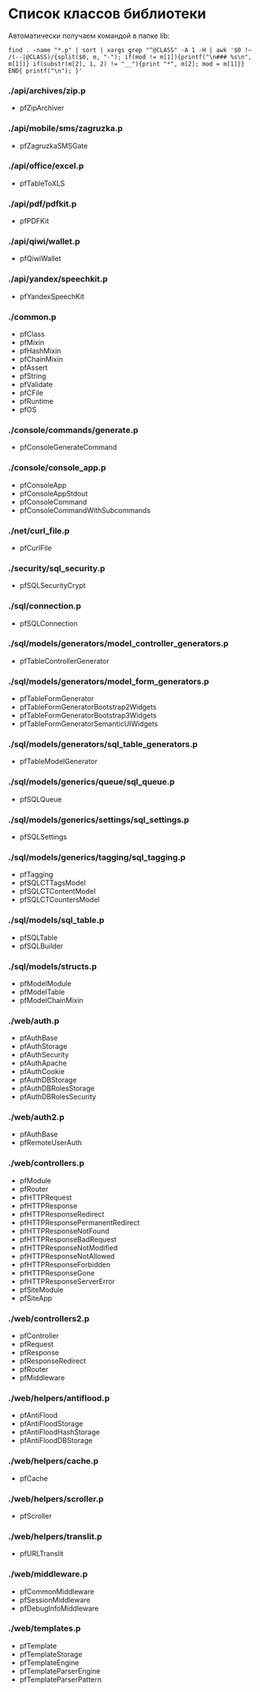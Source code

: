 Список классов библиотеки
=========================

Автоматически получаем командой в папке lib:
````
find . -name "*.p" | sort | xargs grep "^@CLASS" -A 1 -H | awk '$0 !~ /(--|@CLASS)/{split($0, m, "-"); if(mod != m[1]){printf("\n### %s\n", m[1])} if(substr(m[2], 1, 2) != "__"){print "*", m[2]; mod = m[1]}} END{ printf("\n"); }'
````

### ./api/archives/zip.p
* pfZipArchiver

### ./api/mobile/sms/zagruzka.p
* pfZagruzkaSMSGate

### ./api/office/excel.p
* pfTableToXLS

### ./api/pdf/pdfkit.p
* pfPDFKit

### ./api/qiwi/wallet.p
* pfQiwiWallet

### ./api/yandex/speechkit.p
* pfYandexSpeechKit

### ./common.p
* pfClass
* pfMixin
* pfHashMixin
* pfChainMixin
* pfAssert
* pfString
* pfValidate
* pfCFile
* pfRuntime
* pfOS

### ./console/commands/generate.p
* pfConsoleGenerateCommand

### ./console/console_app.p
* pfConsoleApp
* pfConsoleAppStdout
* pfConsoleCommand
* pfConsoleCommandWithSubcommands

### ./net/curl_file.p
* pfCurlFile

### ./security/sql_security.p
* pfSQLSecurityCrypt

### ./sql/connection.p
* pfSQLConnection

### ./sql/models/generators/model_controller_generators.p
* pfTableControllerGenerator

### ./sql/models/generators/model_form_generators.p
* pfTableFormGenerator
* pfTableFormGeneratorBootstrap2Widgets
* pfTableFormGeneratorBootstrap3Widgets
* pfTableFormGeneratorSemanticUIWidgets

### ./sql/models/generators/sql_table_generators.p
* pfTableModelGenerator

### ./sql/models/generics/queue/sql_queue.p
* pfSQLQueue

### ./sql/models/generics/settings/sql_settings.p
* pfSQLSettings

### ./sql/models/generics/tagging/sql_tagging.p
* pfTagging
* pfSQLCTTagsModel
* pfSQLCTContentModel
* pfSQLCTCountersModel

### ./sql/models/sql_table.p
* pfSQLTable
* pfSQLBuilder

### ./sql/models/structs.p
* pfModelModule
* pfModelTable
* pfModelChainMixin

### ./web/auth.p
* pfAuthBase
* pfAuthStorage
* pfAuthSecurity
* pfAuthApache
* pfAuthCookie
* pfAuthDBStorage
* pfAuthDBRolesStorage
* pfAuthDBRolesSecurity

### ./web/auth2.p
* pfAuthBase
* pfRemoteUserAuth

### ./web/controllers.p
* pfModule
* pfRouter
* pfHTTPRequest
* pfHTTPResponse
* pfHTTPResponseRedirect
* pfHTTPResponsePermanentRedirect
* pfHTTPResponseNotFound
* pfHTTPResponseBadRequest
* pfHTTPResponseNotModified
* pfHTTPResponseNotAllowed
* pfHTTPResponseForbidden
* pfHTTPResponseGone
* pfHTTPResponseServerError
* pfSiteModule
* pfSiteApp

### ./web/controllers2.p
* pfController
* pfRequest
* pfResponse
* pfResponseRedirect
* pfRouter
* pfMiddleware

### ./web/helpers/antiflood.p
* pfAntiFlood
* pfAntiFloodStorage
* pfAntiFloodHashStorage
* pfAntiFloodDBStorage

### ./web/helpers/cache.p
* pfCache

### ./web/helpers/scroller.p
* pfScroller

### ./web/helpers/translit.p
* pfURLTranslit

### ./web/middleware.p
* pfCommonMiddleware
* pfSessionMiddleware
* pfDebugInfoMiddleware

### ./web/templates.p
* pfTemplate
* pfTemplateStorage
* pfTemplateEngine
* pfTemplateParserEngine
* pfTemplateParserPattern
